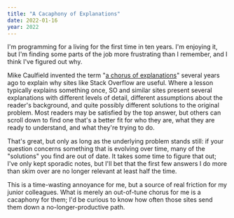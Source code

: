 ```yaml
---
title: "A Cacaphony of Explanations"
date: 2022-01-16
year: 2022
---
```


I'm programming for a living for the first time in ten years.
I'm enjoying it,
but I'm finding some parts of the job more frustrating than I remember,
and I think I've figured out why.

Mike Caulfield invented the term
"[a chorus of explanations](https://hapgood.us/2016/05/13/choral-explanations/)"
several years ago
to explain why sites like Stack Overflow are useful.
Where a lesson typically explains something once,
SO and similar sites present several explanations
with different levels of detail,
different assumptions about the reader's background,
and quite possibly different solutions to the original problem.
Most readers may be satisfied by the top answer,
but others can scroll down to find one that's a better fit for who they are,
what they are ready to understand,
and what they're trying to do.

That's great,
but only as long as the underlying problem stands still:
if your question concerns something that is evolving over time,
many of the "solutions" you find are out of date.
It takes some time to figure that out;
I've only kept sporadic notes,
but I'll bet that the first few answers I do more than skim over
are no longer relevant at least half the time.

This is a time-wasting annoyance for me,
but a source of real friction for my junior colleagues.
What is merely an out-of-tune chorus for me is a cacaphony for them;
I'd be curious to know how often those sites send them down a no-longer-productive path.
